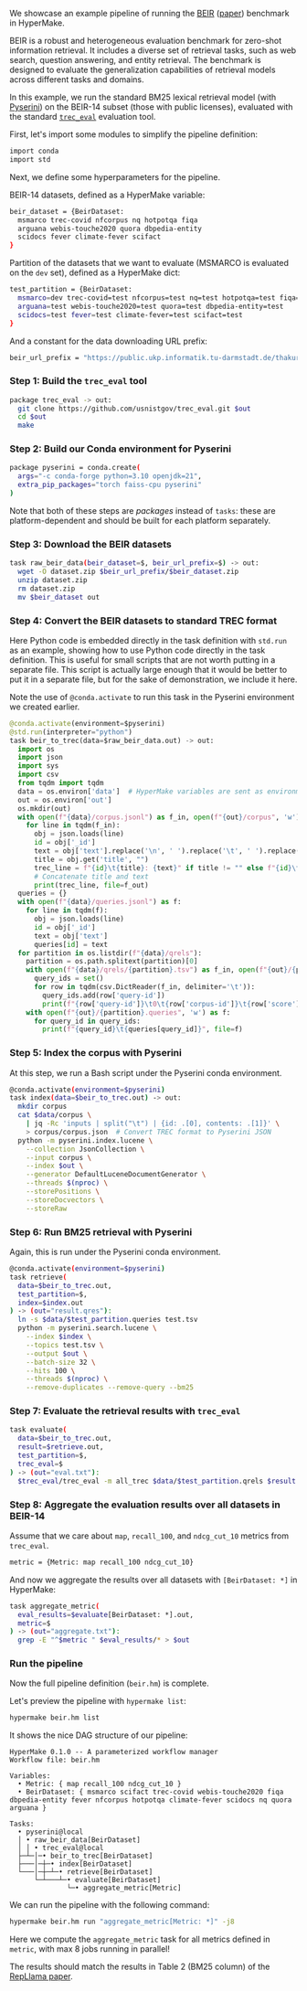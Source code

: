 We showcase an example pipeline of running the [BEIR](https://beir.ai) ([paper](https://datasets-benchmarks-proceedings.neurips.cc/paper_files/paper/2021/hash/65b9eea6e1cc6bb9f0cd2a47751a186f-Abstract-round2.html)) benchmark in HyperMake.

BEIR is a robust and heterogeneous evaluation benchmark for zero-shot information retrieval. It includes a diverse set of retrieval tasks, such as web search, question answering, and entity retrieval. The benchmark is designed to evaluate the generalization capabilities of retrieval models across different tasks and domains.

In this example, we run the standard BM25 lexical retrieval model (with [Pyserini](https://github.com/castorini/pyserini)) on the BEIR-14 subset (those with public licenses), evaluated with the standard [`trec_eval`](https://github.com/usnistgov/trec_eval) evaluation tool.

First, let's import some modules to simplify the pipeline definition:
```bash
import conda
import std
```

Next, we define some hyperparameters for the pipeline. 

BEIR-14 datasets, defined as a HyperMake variable:
```bash
beir_dataset = {BeirDataset:
  msmarco trec-covid nfcorpus nq hotpotqa fiqa
  arguana webis-touche2020 quora dbpedia-entity
  scidocs fever climate-fever scifact
}
```
Partition of the datasets that we want to evaluate (MSMARCO is evaluated on the `dev` set), defined as a HyperMake dict:
```bash
test_partition = {BeirDataset:
  msmarco=dev trec-covid=test nfcorpus=test nq=test hotpotqa=test fiqa=test
  arguana=test webis-touche2020=test quora=test dbpedia-entity=test
  scidocs=test fever=test climate-fever=test scifact=test
}
```

And a constant for the data downloading URL prefix:
```bash
beir_url_prefix = "https://public.ukp.informatik.tu-darmstadt.de/thakur/BEIR/datasets"
```

### Step 1: Build the `trec_eval` tool
```bash
package trec_eval -> out:
  git clone https://github.com/usnistgov/trec_eval.git $out
  cd $out
  make
```

### Step 2: Build our Conda environment for Pyserini
```bash
package pyserini = conda.create(
  args="-c conda-forge python=3.10 openjdk=21",
  extra_pip_packages="torch faiss-cpu pyserini"
)
```
Note that both of these steps are *packages* instead of `tasks`: these are platform-dependent and should be built for each platform separately.

### Step 3: Download the BEIR datasets
```bash
task raw_beir_data(beir_dataset=$, beir_url_prefix=$) -> out:
  wget -O dataset.zip $beir_url_prefix/$beir_dataset.zip
  unzip dataset.zip
  rm dataset.zip
  mv $beir_dataset out
```

### Step 4: Convert the BEIR datasets to standard TREC format
Here Python code is embedded directly in the task definition with `std.run` as an example, showing how to use Python code directly in the task definition.  This is useful for small scripts that are not worth putting in a separate file.  This script is actually large enough that it would be better to put it in a separate file, but for the sake of demonstration, we include it here.

Note the use of `@conda.activate` to run this task in the Pyserini environment we created earlier.
```python
@conda.activate(environment=$pyserini)
@std.run(interpreter="python")
task beir_to_trec(data=$raw_beir_data.out) -> out:
  import os
  import json
  import sys
  import csv
  from tqdm import tqdm
  data = os.environ['data']  # HyperMake variables are sent as environment variables
  out = os.environ['out']
  os.mkdir(out)
  with open(f"{data}/corpus.jsonl") as f_in, open(f"{out}/corpus", 'w') as f_out:
    for line in tqdm(f_in):
      obj = json.loads(line)
      id = obj['_id']
      text = obj['text'].replace('\n', ' ').replace('\t', ' ').replace('\r', ' ')
      title = obj.get('title', "")
      trec_line = f"{id}\t{title}: {text}" if title != "" else f"{id}\t{text}" 
      # Concatenate title and text
      print(trec_line, file=f_out)
  queries = {}
  with open(f"{data}/queries.jsonl") as f:
    for line in tqdm(f):
      obj = json.loads(line)
      id = obj['_id']
      text = obj['text']
      queries[id] = text
  for partition in os.listdir(f"{data}/qrels"):
    partition = os.path.splitext(partition)[0]
    with open(f"{data}/qrels/{partition}.tsv") as f_in, open(f"{out}/{partition}.qrels", 'w') as f_out:
      query_ids = set()
      for row in tqdm(csv.DictReader(f_in, delimiter='\t')):
        query_ids.add(row['query-id'])
        print(f"{row['query-id']}\t0\t{row['corpus-id']}\t{row['score']}", file=f_out)
    with open(f"{out}/{partition}.queries", 'w') as f:
      for query_id in query_ids:
        print(f"{query_id}\t{queries[query_id]}", file=f)
```

### Step 5: Index the corpus with Pyserini
At this step, we run a Bash script under the Pyserini conda environment.
```bash
@conda.activate(environment=$pyserini)
task index(data=$beir_to_trec.out) -> out:
  mkdir corpus
  cat $data/corpus \
    | jq -Rc 'inputs | split("\t") | {id: .[0], contents: .[1]}' \
    > corpus/corpus.json  # Convert TREC format to Pyserini JSON
  python -m pyserini.index.lucene \
    --collection JsonCollection \
    --input corpus \
    --index $out \
    --generator DefaultLuceneDocumentGenerator \
    --threads $(nproc) \
    --storePositions \
    --storeDocvectors \
    --storeRaw
```

### Step 6: Run BM25 retrieval with Pyserini
Again, this is run under the Pyserini conda environment.
```bash
@conda.activate(environment=$pyserini)
task retrieve(
  data=$beir_to_trec.out, 
  test_partition=$, 
  index=$index.out
) -> (out="result.qres"):
  ln -s $data/$test_partition.queries test.tsv
  python -m pyserini.search.lucene \
    --index $index \
    --topics test.tsv \
    --output $out \
    --batch-size 32 \
    --hits 100 \
    --threads $(nproc) \
    --remove-duplicates --remove-query --bm25
```

### Step 7: Evaluate the retrieval results with `trec_eval`
```bash
task evaluate(
  data=$beir_to_trec.out,
  result=$retrieve.out,
  test_partition=$,
  trec_eval=$
) -> (out="eval.txt"):
  $trec_eval/trec_eval -m all_trec $data/$test_partition.qrels $result > $out
```

### Step 8: Aggregate the evaluation results over all datasets in BEIR-14
Assume that we care about `map`, `recall_100`, and `ndcg_cut_10` metrics from `trec_eval`.
```bash
metric = {Metric: map recall_100 ndcg_cut_10}
```
And now we aggregate the results over all datasets with `[BeirDataset: *]` in HyperMake:
```bash
task aggregate_metric(
  eval_results=$evaluate[BeirDataset: *].out, 
  metric=$
) -> (out="aggregate.txt"):
  grep -E "^$metric " $eval_results/* > $out
```

### Run the pipeline
Now the full pipeline definition (`beir.hm`) is complete.  

Let's preview the pipeline with `hypermake list`:
```bash
hypermake beir.hm list
```

It shows the nice DAG structure of our pipeline:
```
HyperMake 0.1.0 -- A parameterized workflow manager
Workflow file: beir.hm

Variables:
  • Metric: { map recall_100 ndcg_cut_10 }
  • BeirDataset: { msmarco scifact trec-covid webis-touche2020 fiqa dbpedia-entity fever nfcorpus hotpotqa climate-fever scidocs nq quora arguana }

Tasks:
  • pyserini@local
  │ • raw_beir_data[BeirDataset]
  │ │ • trec_eval@local
  ├─┴─│─• beir_to_trec[BeirDataset]
  ├───│─┼─• index[BeirDataset]
  └───│─┼─┴─• retrieve[BeirDataset]
      └─┴───┴─• evaluate[BeirDataset]
              └─• aggregate_metric[Metric]
```


We can run the pipeline with the following command:
```bash
hypermake beir.hm run "aggregate_metric[Metric: *]" -j8
```
Here we compute the `aggregate_metric` task for all metrics defined in `metric`, with max 8 jobs running in parallel!

The results should match the results in Table 2 (BM25 column) of the [RepLlama paper](https://arxiv.org/pdf/2310.08319). 